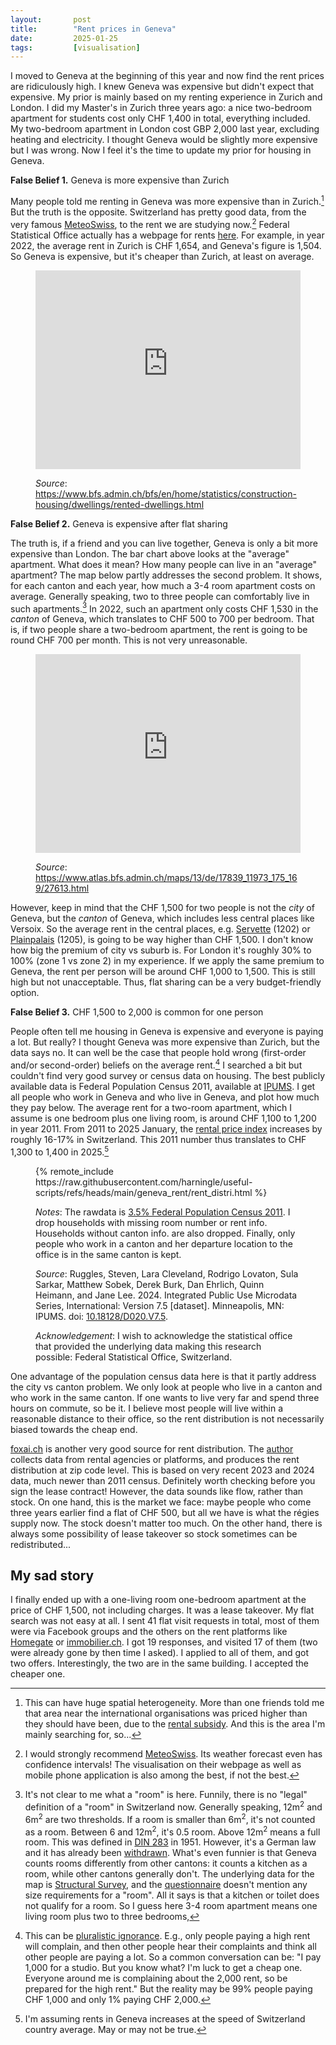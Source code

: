 ```yaml
---
layout:       post
title:        "Rent prices in Geneva"
date:         2025-01-25
tags:         [visualisation]
---
```


I moved to Geneva at the beginning of this year and now find the rent prices are ridiculously high. I knew Geneva was expensive but didn't expect that expensive. My prior is mainly based on my renting experience in Zurich and London. I did my Master's in Zurich three years ago: a nice two-bedroom apartment for students cost only CHF 1,400 in total, everything included. My two-bedroom apartment in London cost GBP 2,000 last year, excluding heating and electricity. I thought Geneva would be slightly more expensive but I was wrong. Now I feel it's the time to update my prior for housing in Geneva.


**False Belief 1.** Geneva is more expensive than Zurich

Many people told me renting in Geneva was more expensive than in Zurich.[^rental-subsidy] But the truth is the opposite. Switzerland has pretty good data, from the very famous [MeteoSwiss](https://www.meteoswiss.admin.ch/), to the rent we are studying now.[^ci] Federal Statistical Office actually has a webpage for rents [here](https://www.bfs.admin.ch/bfs/en/home/statistics/construction-housing/dwellings/rented-dwellings.html). For example, in year 2022, the average rent in Zurich is CHF 1,654, and Geneva's figure is 1,504. So Geneva is expensive, but it's cheaper than Zurich, at least on average.

[^rental-subsidy]: This can have huge spatial heterogeneity. More than one friends told me that area near the international organisations was priced higher than they should have been, due to the [rental subsidy](https://info.undp.org/gssu/onlinetools/RentalSubsidy/RentalSubsidy.aspx). And this is the area I'm mainly searching for, so...

[^ci]: I would strongly recommend [MeteoSwiss](https://www.meteoswiss.admin.ch/). Its weather forecast even has confidence intervals! The visualisation on their webpage as well as mobile phone application is also among the best, if not the best.

<figure>
    <iframe src="https://datawrapper.dwcdn.net/8f22b4a69528c5be6e22f0967aa02965/6/" style="width: 100%; aspect-ratio: 4/3; border: 0"></iframe>
    <p><i>Source</i>: <a href="https://www.bfs.admin.ch/bfs/en/home/statistics/construction-housing/dwellings/rented-dwellings.html">https://www.bfs.admin.ch/bfs/en/home/statistics/construction-housing/dwellings/rented-dwellings.html</a></p>
</figure>


**False Belief 2.** Geneva is expensive after flat sharing

The truth is, if a friend and you can live together, Geneva is only a bit more expensive than London. The bar chart above looks at the "average" apartment. What does it mean? How many people can live in an "average" apartment? The map below partly addresses the second problem. It shows, for each canton and each year, how much a 3-4 room apartment costs on average. Generally speaking, two to three people can comfortably live in such apartments.[^room] In 2022, such an apartment only costs CHF 1,530 in the *canton* of Geneva, which translates to CHF 500 to 700 per bedroom. That is, if two people share a two-bedroom apartment, the rent is going to be round CHF 700 per month. This is not very unreasonable.

[^room]: It's not clear to me what a "room" is here. Funnily, there is no "legal" definition of a "room" in Switzerland now. Generally speaking, 12m<sup>2</sup> and 6m<sup>2</sup> are two thresholds. If a room is smaller than 6m<sup>2</sup>, it's not counted as a room. Between 6 and 12m<sup>2</sup>, it's 0.5 room. Above 12m<sup>2</sup> means a full room. This was defined in [DIN 283](https://www.irbnet.de/daten/rswb/82079080132.pdf) in 1951. However, it's a German law and it has already been [withdrawn](https://www.dinmedia.de/en/regulation/woflv/69686892). What's even funnier is that Geneva counts rooms differently from other cantons: it counts a kitchen as a room, while other cantons generally don't. The underlying data for the map is [Structural Survey](https://www.bfs.admin.ch/bfs/en/home/statistics/population/surveys/se.html), and the [questionnaire](https://dam-api.bfs.admin.ch/hub/api/dam/assets/33427128/master) doesn't mention any size requirements for a "room". All it says is that a kitchen or toilet does not qualify for a room. So I guess here 3-4 room apartment means one living room plus two to three bedrooms,

<figure>
    <iframe src="https://www.atlas.bfs.admin.ch/maps/13/de/17839_11973_175_169/27613.html" frameborder="0" style="width: 100%; aspect-ratio: 4/3; cursor: auto;"></iframe>
    <p><i>Source</i>: <a href="https://www.atlas.bfs.admin.ch/maps/13/de/17839_11973_175_169/27613.html">https://www.atlas.bfs.admin.ch/maps/13/de/17839_11973_175_169/27613.html</a></p>
</figure>

However, keep in mind that the CHF 1,500 for two people is not the *city* of Geneva, but the *canton* of Geneva, which includes less central places like Versoix. So the average rent in the central places, e.g. [Servette](https://maps.app.goo.gl/RZdzYf8XNTEL8Rgo8) (1202) or [Plainpalais](https://maps.app.goo.gl/BFUbNDksmwcqqm9bA) (1205), is going to be way higher than CHF 1,500. I don't know how big the premium of city vs suburb is. For London it's roughly 30% to 100% (zone 1 vs zone 2) in my experience. If we apply the same premium to Geneva, the rent per person will be around CHF 1,000 to 1,500. This is still high but not unacceptable. Thus, flat sharing can be a very budget-friendly option.


**False Belief 3.** CHF 1,500 to 2,000 is common for one person

People often tell me housing in Geneva is expensive and everyone is paying a lot. But really? I thought Geneva was more expensive than Zurich, but the data says no. It can well be the case that people hold wrong (first-order and/or second-order) beliefs on the average rent.[^pluralistic-ignorance] I searched a bit but couldn't find very good survey or census data on housing. The best publicly available data is Federal Population Census 2011, available at [IPUMS](https://international.ipums.org/international-action/sample_details/country/ch#tab_ch2011a). I get all people who work in Geneva and who live in Geneva, and plot how much they pay below. The average rent for a two-room apartment, which I assume is one bedroom plus one living room, is around CHF 1,100 to 1,200 in year 2011. From 2011 to 2025 January, the [rental price index](https://www.bfs.admin.ch/bfs/en/home/news/special-coverage/housing-rents.assetdetail.33787151.html) increases by roughly 16-17% in Switzerland. This 2011 number thus translates to CHF 1,300 to 1,400 in 2025.[^assumption]

[^pluralistic-ignorance]: This can be [pluralistic ignorance](https://en.wikipedia.org/wiki/Pluralistic_ignorance). E.g., only people paying a high rent will complain, and then other people hear their complaints and think all other people are paying a lot. So a common conversation can be: "I pay 1,000 for a studio. But you know what? I'm luck to get a cheap one. Everyone around me is complaining about the 2,000 rent, so be prepared for the high rent." But the reality may be 99% people paying CHF 1,000 and only 1% paying CHF 2,000.

[^assumption]: I'm assuming rents in Geneva increases at the speed of Switzerland country average. May or may not be true.

<figure>
    {% remote_include https://raw.githubusercontent.com/harningle/useful-scripts/refs/heads/main/geneva_rent/rent_distri.html %}
    <p style="margin-bottom: 0px;"><i>Notes</i>: The rawdata is <a href="https://international.ipums.org/international-action/sample_details/country/ch#tab_ch2011a">3.5% Federal Population Census 2011</a>. I drop households with missing room number or rent info. Households without canton info. are also dropped. Finally, only people who work in a canton and her departure location to the office is in the same canton is kept.</p>
    <p style="margin-bottom: 0px;"><i>Source</i>: Ruggles, Steven, Lara Cleveland, Rodrigo Lovaton, Sula Sarkar, Matthew Sobek, Derek Burk, Dan Ehrlich, Quinn Heimann, and Jane Lee. 2024. Integrated Public Use Microdata Series, International: Version 7.5 [dataset]. Minneapolis, MN: IPUMS. doi: <a href="https://www.ipums.org/projects/ipums-international/d020.v7.5">10.18128/D020.V7.5</a>.</p>
    <p><i>Acknowledgement</i>: I wish to acknowledge the statistical office that provided the underlying data making this research possible: Federal Statistical Office, Switzerland.</p>
</figure>

One advantage of the population census data here is that it partly address the city vs canton problem. We only look at people who live in a canton and who work in the same canton. If one wants to live very far and spend three hours on commute, so be it. I believe most people will live within a reasonable distance to their office, so the rent distribution is not necessarily biased towards the cheap end.

[foxai.ch](https://foxai.ch/tables) is another very good source for rent distribution. The [author](https://www.reddit.com/r/Switzerland/comments/1h2jekz/hi_reddit_i_made_a_map_to_visually_explore_the/) collects data from rental agencies or platforms, and produces the rent distribution at zip code level. This is based on very recent 2023 and 2024 data, much newer than 2011 census. Definitely worth checking before you sign the lease contract! However, the data sounds like flow, rather than stock. On one hand, this is the market we face: maybe people who come three years earlier find a flat of CHF 500, but all we have is what the régies supply now. The stock doesn't matter too much. On the other hand, there is always some possibility of lease takeover so stock sometimes can be redistributed...


## My sad story

I finally ended up with a one-living room one-bedroom apartment at the price of CHF 1,500, not including charges. It was a lease takeover. My flat search was not easy at all. I sent 41 flat visit requests in total, most of them were via Facebook groups and the others on the rent platforms like [Homegate](https://www.homegate.ch/en) or [immobilier.ch](https://www.immobilier.ch/en). I got 19 responses, and visited 17 of them (two were already gone by then time I asked). I applied to all of them, and got two offers. Interestingly, the two are in the same building. I accepted the cheaper one.
